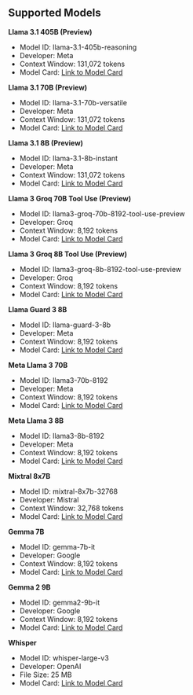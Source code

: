 ## Supported Models

**Llama 3.1 405B (Preview)**
- Model ID: llama-3.1-405b-reasoning
- Developer: Meta
- Context Window: 131,072 tokens
- Model Card: [Link to Model Card](https://github.com/meta-llama/llama-models/blob/main/models/llama3_1/MODEL_CARD.md)

**Llama 3.1 70B (Preview)**
- Model ID: llama-3.1-70b-versatile
- Developer: Meta
- Context Window: 131,072 tokens
- Model Card: [Link to Model Card](https://github.com/meta-llama/llama-models/blob/main/models/llama3_1/MODEL_CARD.md)

**Llama 3.1 8B (Preview)**
- Model ID: llama-3.1-8b-instant
- Developer: Meta
- Context Window: 131,072 tokens
- Model Card: [Link to Model Card](https://github.com/meta-llama/llama-models/blob/main/models/llama3_1/MODEL_CARD.md)

**Llama 3 Groq 70B Tool Use (Preview)**
- Model ID: llama3-groq-70b-8192-tool-use-preview
- Developer: Groq
- Context Window: 8,192 tokens
- Model Card: [Link to Model Card](https://huggingface.co/Groq/Llama-3-Groq-70B-Tool-Use)

**Llama 3 Groq 8B Tool Use (Preview)**
- Model ID: llama3-groq-8b-8192-tool-use-preview
- Developer: Groq
- Context Window: 8,192 tokens
- Model Card: [Link to Model Card](https://huggingface.co/Groq/Llama-3-Groq-8B-Tool-Use)

**Llama Guard 3 8B**
- Model ID: llama-guard-3-8b
- Developer: Meta
- Context Window: 8,192 tokens
- Model Card: [Link to Model Card](https://huggingface.co/meta-llama/Llama-Guard-3-8B)

**Meta Llama 3 70B**
- Model ID: llama3-70b-8192
- Developer: Meta
- Context Window: 8,192 tokens
- Model Card: [Link to Model Card](https://huggingface.co/meta-llama/Meta-Llama-3-70B-Instruct)

**Meta Llama 3 8B**
- Model ID: llama3-8b-8192
- Developer: Meta
- Context Window: 8,192 tokens
- Model Card: [Link to Model Card](https://huggingface.co/meta-llama/Meta-Llama-3-8B-Instruct)

**Mixtral 8x7B**
- Model ID: mixtral-8x7b-32768
- Developer: Mistral
- Context Window: 32,768 tokens
- Model Card: [Link to Model Card](https://huggingface.co/mistralai/Mixtral-8x7B-Instruct-v0.1)

**Gemma 7B**
- Model ID: gemma-7b-it
- Developer: Google
- Context Window: 8,192 tokens
- Model Card: [Link to Model Card](https://huggingface.co/google/gemma-1.1-7b-it)

**Gemma 2 9B**
- Model ID: gemma2-9b-it
- Developer: Google
- Context Window: 8,192 tokens
- Model Card: [Link to Model Card](https://huggingface.co/google/gemma-2-9b-it)

**Whisper**
- Model ID: whisper-large-v3
- Developer: OpenAI
- File Size: 25 MB
- Model Card: [Link to Model Card](https://huggingface.co/openai/whisper-large-v3)
